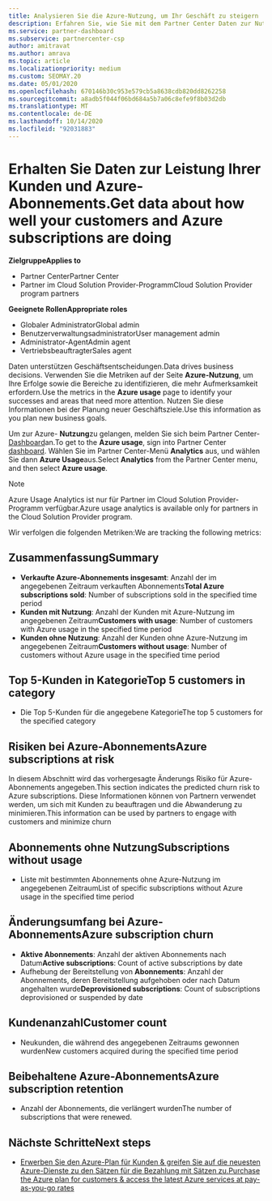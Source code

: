 ```yaml
---
title: Analysieren Sie die Azure-Nutzung, um Ihr Geschäft zu steigern
description: Erfahren Sie, wie Sie mit dem Partner Center Daten zur Nutzung der Azure-Abonnements ihrer Kunden erhalten. Zu den Daten gehören Abonnements, die verkauft, gefährdet und verwendet werden.
ms.service: partner-dashboard
ms.subservice: partnercenter-csp
author: amitravat
ms.author: amrava
ms.topic: article
ms.localizationpriority: medium
ms.custom: SEOMAY.20
ms.date: 05/01/2020
ms.openlocfilehash: 670146b30c953e579cb5a8638cdb820dd8262258
ms.sourcegitcommit: a8adb5f044f06bd684a5b7a06c8efe9f8b03d2db
ms.translationtype: MT
ms.contentlocale: de-DE
ms.lasthandoff: 10/14/2020
ms.locfileid: "92031883"
---
```

# <a name="get-data-about-how-well-your-customers-and-azure-subscriptions-are-doing"></a><span data-ttu-id="61660-104">Erhalten Sie Daten zur Leistung Ihrer Kunden und Azure-Abonnements.</span><span class="sxs-lookup"><span data-stu-id="61660-104">Get data about how well your customers and Azure subscriptions are doing</span></span>

<span data-ttu-id="61660-105">**Zielgruppe**</span><span class="sxs-lookup"><span data-stu-id="61660-105">**Applies to**</span></span>

- <span data-ttu-id="61660-106">Partner Center</span><span class="sxs-lookup"><span data-stu-id="61660-106">Partner Center</span></span>
- <span data-ttu-id="61660-107">Partner im Cloud Solution Provider-Programm</span><span class="sxs-lookup"><span data-stu-id="61660-107">Cloud Solution Provider program partners</span></span>

<span data-ttu-id="61660-108">**Geeignete Rollen**</span><span class="sxs-lookup"><span data-stu-id="61660-108">**Appropriate roles**</span></span>

- <span data-ttu-id="61660-109">Globaler Administrator</span><span class="sxs-lookup"><span data-stu-id="61660-109">Global admin</span></span>
- <span data-ttu-id="61660-110">Benutzerverwaltungsadministrator</span><span class="sxs-lookup"><span data-stu-id="61660-110">User management admin</span></span>
- <span data-ttu-id="61660-111">Administrator-Agent</span><span class="sxs-lookup"><span data-stu-id="61660-111">Admin agent</span></span>
- <span data-ttu-id="61660-112">Vertriebsbeauftragter</span><span class="sxs-lookup"><span data-stu-id="61660-112">Sales agent</span></span>

<span data-ttu-id="61660-113">Daten unterstützen Geschäftsentscheidungen.</span><span class="sxs-lookup"><span data-stu-id="61660-113">Data drives business decisions.</span></span> <span data-ttu-id="61660-114">Verwenden Sie die Metriken auf der Seite **Azure-Nutzung**, um Ihre Erfolge sowie die Bereiche zu identifizieren, die mehr Aufmerksamkeit erfordern.</span><span class="sxs-lookup"><span data-stu-id="61660-114">Use the metrics in the **Azure usage** page to identify your successes and areas that need more attention.</span></span> <span data-ttu-id="61660-115">Nutzen Sie diese Informationen bei der Planung neuer Geschäftsziele.</span><span class="sxs-lookup"><span data-stu-id="61660-115">Use this information as you plan new business goals.</span></span>

<span data-ttu-id="61660-116">Um zur Azure- **Nutzung**zu gelangen, melden Sie sich beim Partner Center- [Dashboard](https:/partner.microsoft.com/dashboard)an.</span><span class="sxs-lookup"><span data-stu-id="61660-116">To get to the **Azure usage**, sign into Partner Center [dashboard](https:/partner.microsoft.com/dashboard).</span></span> <span data-ttu-id="61660-117">Wählen Sie im Partner Center-Menü **Analytics** aus, und wählen Sie dann **Azure Usage**aus.</span><span class="sxs-lookup"><span data-stu-id="61660-117">Select **Analytics** from the Partner Center menu, and then select **Azure usage**.</span></span>

> [!NOTE]
> <span data-ttu-id="61660-118">Azure Usage Analytics ist nur für Partner im Cloud Solution Provider-Programm verfügbar.</span><span class="sxs-lookup"><span data-stu-id="61660-118">Azure usage analytics is available only for partners in the Cloud Solution Provider program.</span></span>

<span data-ttu-id="61660-119">Wir verfolgen die folgenden Metriken:</span><span class="sxs-lookup"><span data-stu-id="61660-119">We are tracking the following metrics:</span></span>

## <a name="summary"></a><span data-ttu-id="61660-120">Zusammenfassung</span><span class="sxs-lookup"><span data-stu-id="61660-120">Summary</span></span>

- <span data-ttu-id="61660-121">**Verkaufte Azure-Abonnements insgesamt**: Anzahl der im angegebenen Zeitraum verkauften Abonnements</span><span class="sxs-lookup"><span data-stu-id="61660-121">**Total Azure subscriptions sold**: Number of subscriptions sold in the specified time period</span></span>  
- <span data-ttu-id="61660-122">**Kunden mit Nutzung**: Anzahl der Kunden mit Azure-Nutzung im angegebenen Zeitraum</span><span class="sxs-lookup"><span data-stu-id="61660-122">**Customers with usage**: Number of customers with Azure usage in the specified time period</span></span>  
- <span data-ttu-id="61660-123">**Kunden ohne Nutzung**: Anzahl der Kunden ohne Azure-Nutzung im angegebenen Zeitraum</span><span class="sxs-lookup"><span data-stu-id="61660-123">**Customers without usage**: Number of customers without Azure usage in the specified time period</span></span>  

## <a name="top-5-customers-in-category"></a><span data-ttu-id="61660-124">Top 5-Kunden in Kategorie</span><span class="sxs-lookup"><span data-stu-id="61660-124">Top 5 customers in category</span></span>

- <span data-ttu-id="61660-125">Die Top 5-Kunden für die angegebene Kategorie</span><span class="sxs-lookup"><span data-stu-id="61660-125">The top 5 customers for the specified category</span></span>  

## <a name="azure-subscriptions-at-risk"></a><span data-ttu-id="61660-126">Risiken bei Azure-Abonnements</span><span class="sxs-lookup"><span data-stu-id="61660-126">Azure subscriptions at risk</span></span>

<span data-ttu-id="61660-127">In diesem Abschnitt wird das vorhergesagte Änderungs Risiko für Azure-Abonnements angegeben.</span><span class="sxs-lookup"><span data-stu-id="61660-127">This section indicates the predicted churn risk to Azure subscriptions.</span></span> <span data-ttu-id="61660-128">Diese Informationen können von Partnern verwendet werden, um sich mit Kunden zu beauftragen und die Abwanderung zu minimieren.</span><span class="sxs-lookup"><span data-stu-id="61660-128">This information can be used by partners to engage with customers and minimize churn</span></span>

## <a name="subscriptions-without-usage"></a><span data-ttu-id="61660-129">Abonnements ohne Nutzung</span><span class="sxs-lookup"><span data-stu-id="61660-129">Subscriptions without usage</span></span>

- <span data-ttu-id="61660-130">Liste mit bestimmten Abonnements ohne Azure-Nutzung im angegebenen Zeitraum</span><span class="sxs-lookup"><span data-stu-id="61660-130">List of specific subscriptions without Azure usage in the specified time period</span></span>  

## <a name="azure-subscription-churn"></a><span data-ttu-id="61660-131">Änderungsumfang bei Azure-Abonnements</span><span class="sxs-lookup"><span data-stu-id="61660-131">Azure subscription churn</span></span>

- <span data-ttu-id="61660-132">**Aktive Abonnements**: Anzahl der aktiven Abonnements nach Datum</span><span class="sxs-lookup"><span data-stu-id="61660-132">**Active subscriptions**: Count of active subscriptions by date</span></span>  
- <span data-ttu-id="61660-133">Aufhebung der Bereitstellung von **Abonnements**: Anzahl der Abonnements, deren Bereitstellung aufgehoben oder nach Datum angehalten wurde</span><span class="sxs-lookup"><span data-stu-id="61660-133">**Deprovisioned subscriptions**: Count of subscriptions deprovisioned or suspended by date</span></span>  

## <a name="customer-count"></a><span data-ttu-id="61660-134">Kundenanzahl</span><span class="sxs-lookup"><span data-stu-id="61660-134">Customer count</span></span>

- <span data-ttu-id="61660-135">Neukunden, die während des angegebenen Zeitraums gewonnen wurden</span><span class="sxs-lookup"><span data-stu-id="61660-135">New customers acquired during the specified time period</span></span>  

## <a name="azure-subscription-retention"></a><span data-ttu-id="61660-136">Beibehaltene Azure-Abonnements</span><span class="sxs-lookup"><span data-stu-id="61660-136">Azure subscription retention</span></span>

- <span data-ttu-id="61660-137">Anzahl der Abonnements, die verlängert wurden</span><span class="sxs-lookup"><span data-stu-id="61660-137">The number of subscriptions that were renewed.</span></span>

 ## <a name="next-steps"></a><span data-ttu-id="61660-138">Nächste Schritte</span><span class="sxs-lookup"><span data-stu-id="61660-138">Next steps</span></span>

- [<span data-ttu-id="61660-139">Erwerben Sie den Azure-Plan für Kunden & greifen Sie auf die neuesten Azure-Dienste zu den Sätzen für die Bezahlung mit Sätzen zu.</span><span class="sxs-lookup"><span data-stu-id="61660-139">Purchase the Azure plan for customers & access the latest Azure services at pay-as-you-go rates</span></span>](purchase-azure-plan.md)
